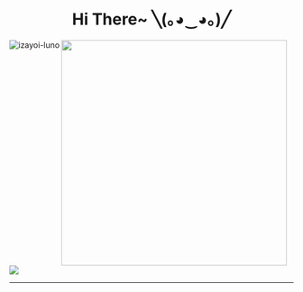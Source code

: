 <div align="center">
  <h1>Hi There~ ╲(｡◕‿◕｡)╱ </h1>
</div>

<div align="adjust">
  <img align='left' src="http://counter.seku.su/cmoe?name=izayoi-luno&theme=moebooru" alt="izayoi-luno" />
  <img src="https://github-readme-stats.vercel.app/api?username=izayoi-luno&show_icons=true&count_private=true&icon_color=fdd34f&title_color=f75e4f" width="400px"/>
  <img src="https://github-readme-stats.vercel.app/api/top-langs/?username=izayoi-luno&show_icons=true&count_private=true&icon_color=fdd34f&title_color=f75e4f"/>
</div>

---
